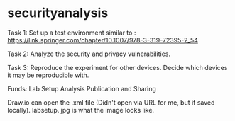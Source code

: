 # securityanalysis
Task 1: Set up a test environment similar to :
https://link.springer.com/chapter/10.1007/978-3-319-72395-2_54

Task 2: Analyze the security and privacy vulnerabilities.

Task 3: Reproduce the experiment for other devices. Decide which devices it may be reproducible with. 


Funds: 
  Lab Setup
  Analysis
  Publication and Sharing
  
  
  
  
  Draw.io can open the .xml file (Didn't open via URL for me, but if saved locally).
  labsetup. jpg is what the image looks like.
